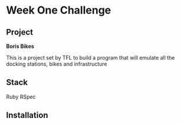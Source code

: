 # Week One Challenge

## Project
 
 **Boris Bikes**

This is a project set by TFL to build a program that will emulate all the docking stations, bikes and infrastructure

## Stack

Ruby
RSpec

## Installation